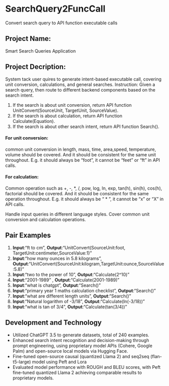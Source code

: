 # SearchQuery2FuncCall
Convert search query to API function executable calls

## Project Name: 
Smart Search Queries Application

## Project Decription:
System tack  user quires to generate intent-based executable call, covering unit conversion, calculations, and general searches. 
Instruction: Given a search query, then route to different backend components based on the search intent.
1. If the search is about unit conversion, return API function UnitConvert(SourceUnit, TargetUnit, SourceValue).
2. If the search is about calculation, return API function Calculate(Equation).
3. If the search is about other search intent, return API function Search().

#### For unit conversion:
common unit conversion in length, mass, time, area,speed, temperature, volume should be covered. And it should be consistent for the same unit throughout. E.g. it should always be “foot”, it cannot be “feet” or “ft” in API calls.

#### For calculation:
Common operation such as +, -, *, /, pow, log, ln, exp, tan(h), sin(h), cos(h), factorial should be covered. And it should be consistent for the same operation throughout. E.g. it should always be “ * ”, it cannot be “x” or “X” in API calls.

Handle input queries in different language styles. Cover common unit conversion and calculation operations.

## Pair Examples
1. **Input**:“ft to cm”, **Output**:“UnitConvert(SourceUnit:foot, TargetUnit:centimeter,SourceValue:1)”
2. **Input**:“how many ounces in 5.8 kilograms”, **Output**:“UnitConvert(SourceUnit:kilogram,TargetUnit:ounce,SourceValue:5.8)”
3. **Input**:“two to the power of 10”, **Output**:“Calculate(2^10)”
4. **Input**:“2001-1989” , **Output**:“Calculate(2001-1989)”
5. **Input**:“what is chatgpt”, **Output**:“Search()”
6. **Input**:“primary year 1 maths calculation checklist”, **Output**:“Search()”
7. **Input**:“what are different length units”, **Output**:“Search()”
8. **Input**:“Natural logarithm of -3/18”, **Output**:“Calculate(ln(-3/18))”
9. **Input**:“what is tan of 3/4”, **Output**:“Calculate(tan(3/4))”


## Development and Technology
* Utilized ChatGPT 3.5 to generate datasets, total of 240 examples.
* Enhanced search intent recognition and decision-making through prompt engineering, using proprietary model APIs (Cohere, Google Palm) and open-source local models via Hugging Face.
* Fine-tuned open-source causal (quantized Llama 2) and seq2seq (flan-t5-large) model using Peft and Lora
* Evaluated model performance with ROUGH and BLEU scores, with Peft fine-tuned quantized Llama 2 achieving comparable results to proprietary models.
